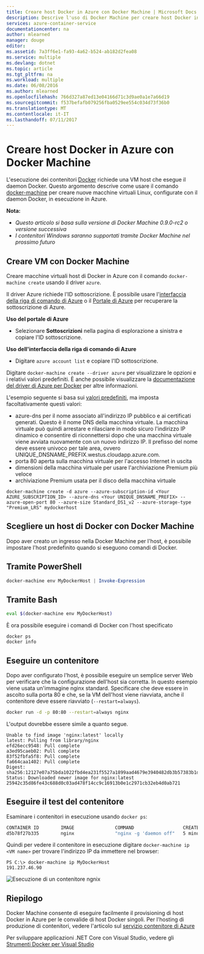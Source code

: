 ```yaml
---
title: Creare host Docker in Azure con Docker Machine | Microsoft Docs
description: Descrive l'uso di Docker Machine per creare host Docker in Azure.
services: azure-container-service
documentationcenter: na
author: mlearned
manager: douge
editor: 
ms.assetid: 7a3ff6e1-fa93-4a62-b524-ab182d2fea08
ms.service: multiple
ms.devlang: dotnet
ms.topic: article
ms.tgt_pltfrm: na
ms.workload: multiple
ms.date: 06/08/2016
ms.author: mlearned
ms.openlocfilehash: 766d327a87ed13e04166d71c3d9ae0a1e7a66d19
ms.sourcegitcommit: f537befafb079256fba0529ee554c034d73f36b0
ms.translationtype: MT
ms.contentlocale: it-IT
ms.lasthandoff: 07/11/2017
---
```

# <a name="create-docker-hosts-in-azure-with-docker-machine"></a>Creare host Docker in Azure con Docker Machine
L'esecuzione dei contenitori [Docker](https://www.docker.com/) richiede una VM host che esegue il daemon Docker.
Questo argomento descrive come usare il comando [docker-machine](https://docs.docker.com/machine/) per creare nuove macchine virtuali Linux, configurate con il daemon Docker, in esecuzione in Azure. 

**Nota:** 

* *Questo articolo si basa sulla versione di Docker Machine 0.9.0-rc2 o versione successiva*
* *I contenitori Windows saranno supportati tramite Docker Machine nel prossimo futuro*

## <a name="create-vms-with-docker-machine"></a>Creare VM con Docker Machine
Creare macchine virtuali host di Docker in Azure con il comando `docker-machine create` usando il driver `azure`. 

Il driver Azure richiede l'ID sottoscrizione. È possibile usare l'[interfaccia della riga di comando di Azure](cli-install-nodejs.md) o il [Portale di Azure](https://portal.azure.com) per recuperare la sottoscrizione di Azure. 

**Uso del portale di Azure**

* Selezionare **Sottoscrizioni** nella pagina di esplorazione a sinistra e copiare l'ID sottoscrizione.

**Uso dell'interfaccia della riga di comando di Azure**

* Digitare ```azure account list``` e copiare l'ID sottoscrizione.

Digitare `docker-machine create --driver azure` per visualizzare le opzioni e i relativi valori predefiniti.
È anche possibile visualizzare la [documentazione del driver di Azure per Docker](https://docs.docker.com/machine/drivers/azure/) per altre informazioni. 

L'esempio seguente si basa sui [valori predefiniti](https://github.com/docker/machine/blob/master/drivers/azure/azure.go#L22), ma imposta facoltativamente questi valori: 

* azure-dns per il nome associato all'indirizzo IP pubblico e ai certificati generati. Questo è il nome DNS della macchina virtuale. La macchina virtuale può quindi arrestare e rilasciare in modo sicuro l'indirizzo IP dinamico e consentire di riconnettersi dopo che una macchina virtuale viene avviata nuovamente con un nuovo indirizzo IP. Il prefisso del nome deve essere univoco per tale area, ovvero UNIQUE_DNSNAME_PREFIX.westus.cloudapp.azure.com.
* porta 80 aperta sulla macchina virtuale per l'accesso Internet in uscita
* dimensioni della macchina virtuale per usare l'archiviazione Premium più veloce
* archiviazione Premium usata per il disco della macchina virtuale

```
docker-machine create -d azure --azure-subscription-id <Your AZURE_SUBSCRIPTION_ID> --azure-dns <Your UNIQUE_DNSNAME_PREFIX> --azure-open-port 80 --azure-size Standard_DS1_v2 --azure-storage-type "Premium_LRS" mydockerhost 
```

## <a name="choose-a-docker-host-with-docker-machine"></a>Scegliere un host di Docker con Docker Machine
Dopo aver creato un ingresso nella Docker Machine per l'host, è possibile impostare l'host predefinito quando si eseguono comandi di Docker.

## <a name="using-powershell"></a>Tramite PowerShell
```powershell
docker-machine env MyDockerHost | Invoke-Expression 
```

## <a name="using-bash"></a>Tramite Bash
```bash
eval $(docker-machine env MyDockerHost)
```

È ora possibile eseguire i comandi di Docker con l'host specificato

```
docker ps
docker info
```

## <a name="run-a-container"></a>Eseguire un contenitore
Dopo aver configurato l'host, è possibile eseguire un semplice server Web per verificare che la configurazione dell'host sia corretta.
In questo esempio viene usata un'immagine nginx standard. Specificare che deve essere in ascolto sulla porta 80 e che, se la VM dell'host viene riavviata, anche il contenitore deve essere riavviato (`--restart=always`). 

```bash
docker run -d -p 80:80 --restart=always nginx
```

L'output dovrebbe essere simile a quanto segue.

```
Unable to find image 'nginx:latest' locally
latest: Pulling from library/nginx
efd26ecc9548: Pull complete
a3ed95caeb02: Pull complete
83f52fbfa5f8: Pull complete
fa664caa1402: Pull complete
Digest: sha256:12127e07a75bda1022fbd4ea231f5527a1899aad4679e3940482db3b57383b1d
Status: Downloaded newer image for nginx:latest
25942c35d86fe43c688d0c03ad478f14cc9c16913b0e1c2971cb32eb4d0ab721
```

## <a name="test-the-container"></a>Eseguire il test del contenitore
Esaminare i contenitori in esecuzione usando `docker ps`:

```bash
CONTAINER ID        IMAGE               COMMAND                  CREATED             STATUS              PORTS                         NAMES
d5b78f27b335        nginx               "nginx -g 'daemon off"   5 minutes ago       Up 5 minutes        0.0.0.0:80->80/tcp, 443/tcp   goofy_mahavira
```

Quindi per vedere il contenitore in esecuzione digitare `docker-machine ip <VM name>` per trovare l'indirizzo IP da immettere nel browser:

```
PS C:\> docker-machine ip MyDockerHost
191.237.46.90
```

![Esecuzione di un contenitore ngnix](./media/vs-azure-tools-docker-machine-azure-config/nginxsuccess.png)

## <a name="summary"></a>Riepilogo
Docker Machine consente di eseguire facilmente il provisioning di host Docker in Azure per le convalide di host Docker singoli.
Per l'hosting di produzione di contenitori, vedere l'articolo sul [servizio contenitore di Azure](http://aka.ms/AzureContainerService)

Per sviluppare applicazioni .NET Core con Visual Studio, vedere gli [Strumenti Docker per Visual Studio](http://aka.ms/DockerToolsForVS)

